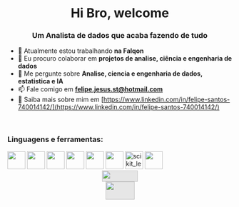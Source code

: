 <h1 align="center">Hi Bro, welcome</h1>
<h3 align="center">Um Analista de dados que acaba fazendo de tudo</h3>



- 🔭 Atualmente estou trabalhando **na Falqon**
- 👯 Eu procuro colaborar em **projetos de analise, ciência e engenharia de dados**
- 💬 Me pergunte sobre **Analise, ciencia e engenharia de dados, estatistica e IA**
- 📫 Fale comigo em **felipe.jesus.st@hotmail.com**
- 📄 Saiba mais sobre mim em [https://www.linkedin.com/in/felipe-santos-740014142/](https://www.linkedin.com/in/felipe-santos-740014142/)


<link rel = "stylesheet" href = "https://cdn.jsdelivr.net/gh/devicons/devicon@v2.14.0/devicon.min.css">
<div style="display: inline_block"><br>
<h3 align="left">Linguagens e ferramentas:</h3>
<p align="left"> 
<img src = "https://cdn.jsdelivr.net/gh/devicons/devicon/icons/pandas/pandas-original.svg" width="40" height="40"/>
<img src="https://cdn.jsdelivr.net/gh/devicons/devicon/icons/numpy/numpy-original.svg" width="40" height="40"/>
<img src="https://cdn.jsdelivr.net/gh/devicons/devicon/icons/jupyter/jupyter-original-wordmark.svg" width="40" height="40"/>
<img src="https://cdn.jsdelivr.net/gh/devicons/devicon/icons/python/python-original.svg"  width="40" height="40"/>
<img src="https://cdn.jsdelivr.net/gh/devicons/devicon/icons/mysql/mysql-original-wordmark.svg" width="40" height="40"/>
<img src="https://cdn.jsdelivr.net/gh/devicons/devicon/icons/mongodb/mongodb-original-wordmark.svg" width="40" height="40"/>
<img src="https://upload.wikimedia.org/wikipedia/commons/0/05/Scikit_learn_logo_small.svg" alt="scikit_learn" width="40" height="40"/>
<img src="https://cdn.jsdelivr.net/gh/devicons/devicon/icons/flask/flask-original-wordmark.svg" width="40" height="40"/>
<img style="display: block;-webkit-user-select: none;margin: auto;cursor: zoom-in;background-color: hsl(0, 0%, 90%);transition: background-color 300ms;" src="https://www.qlik.com/us/-/media/images/qlik/global/qlik-logo-2x.png?rev=1167e952ae934867bc9ee7f3d4952e1f" width="80" height="25">
<img style="display: block;-webkit-user-select: none;margin: auto;cursor: zoom-in;background-color: hsl(0, 0%, 90%);transition: background-color 300ms;" src="https://indiciatraining.com/wp-content/uploads/2019/10/power-bi_logo_transparent.png" width="65" height="40">
</div>
  
